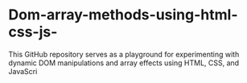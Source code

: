 # Dom-array-methods-using-html-css-js-
This GitHub repository serves as a playground for experimenting with dynamic DOM manipulations and array effects using HTML, CSS, and JavaScri
